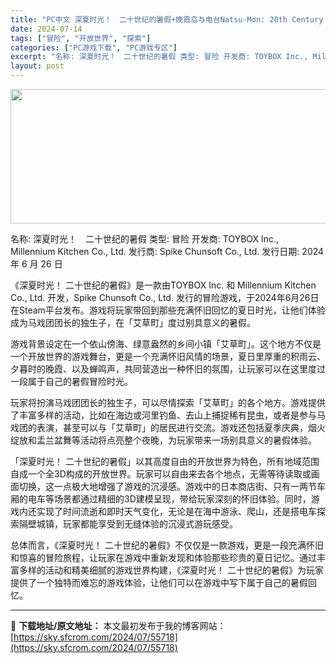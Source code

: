```yaml
---
title: "PC中文 深夏时光！　二十世纪的暑假+晚霞岛与电台Natsu-Mon: 20th Century Summer Kid 2.11G"
date: 2024-07-14
tags: ["冒险", "开放世界", "探索"]
categories: ["PC游戏下载", "PC游戏专区"]
excerpt: "名称: 深夏时光！　二十世纪的暑假 类型: 冒险 开发商: TOYBOX Inc., Millennium Kitchen Co., Ltd. 发行商: Spike Chunsoft Co., Ltd. 发行日期: 2024 年 6 月 26 日 《深夏时光！ 二十世纪的暑假》是一款由TOYBOX &hellip;"
layout: post
---
```


<img class="aligncenter size-full wp-image-55719" src="https://sky.sfcrom.com/wp-content/uploads/2024/07/2024071403150021.webp" alt="" width="660" height="215" />

名称: 深夏时光！　二十世纪的暑假
类型: 冒险
开发商: TOYBOX Inc., Millennium Kitchen Co., Ltd.
发行商: Spike Chunsoft Co., Ltd.
发行日期: 2024 年 6 月 26 日

《深夏时光！ 二十世纪的暑假》是一款由TOYBOX Inc. 和 Millennium Kitchen Co., Ltd. 开发，Spike Chunsoft Co., Ltd. 发行的冒险游戏，于2024年6月26日在Steam平台发布。游戏将玩家带回到那些充满怀旧回忆的夏日时光，让他们体验成为马戏团团长的独生子，在「艾草町」度过别具意义的暑假。

游戏背景设定在一个依山傍海、绿意盎然的乡间小镇「艾草町」。这个地方不仅是一个开放世界的游戏舞台，更是一个充满怀旧风情的场景，夏日里厚重的积雨云、夕暮时的晚霞、以及蝉鸣声，共同营造出一种怀旧的氛围，让玩家可以在这里度过一段属于自己的暑假冒险时光。

玩家将扮演马戏团团长的独生子，可以尽情探索「艾草町」的各个地方。游戏提供了丰富多样的活动，比如在海边或河里钓鱼、去山上捕捉稀有昆虫，或者是参与马戏团的表演，甚至可以与「艾草町」的居民进行交流。游戏还包括夏季庆典，烟火绽放和盂兰盆舞等活动将点亮整个夜晚，为玩家带来一场别具意义的暑假体验。

「深夏时光！ 二十世纪的暑假」以其高度自由的开放世界为特色，所有地域范围自成一个全3D构成的开放世界。玩家可以自由来去各个地点，无需等待读取或画面切换，这一点极大地增强了游戏的沉浸感。游戏中的日本商店街、只有一两节车厢的电车等场景都通过精细的3D建模呈现，带给玩家深刻的怀旧体验。同时，游戏内还实现了时间流逝和即时天气变化，无论是在海中游泳、爬山，还是搭电车探索隔壁城镇，玩家都能享受到无缝体验的沉浸式游玩感受。

总体而言，《深夏时光！ 二十世纪的暑假》不仅仅是一款游戏，更是一段充满怀旧和惊喜的冒险旅程，让玩家在游戏中重新发现和体验那些珍贵的夏日记忆。通过丰富多样的活动和精美细腻的游戏世界构建，《深夏时光！ 二十世纪的暑假》为玩家提供了一个独特而难忘的游戏体验，让他们可以在游戏中写下属于自己的暑假回忆。

---
📖 **下载地址/原文地址：** 本文最初发布于我的博客网站：[https://sky.sfcrom.com/2024/07/55718](https://sky.sfcrom.com/2024/07/55718)

